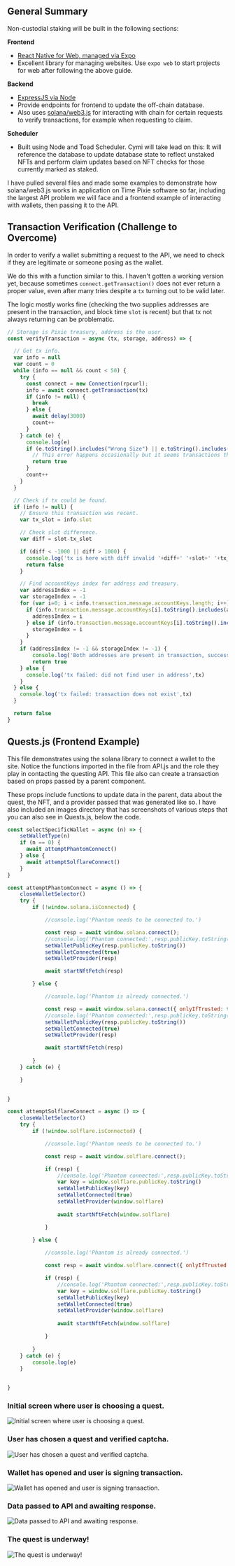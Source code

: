## General Summary
Non-custodial staking will be built in the following sections:

**Frontend**
* [React Native for Web, managed via Expo](https://docs.expo.dev/get-started/create-a-new-app/)
* Excellent library for managing websites. Use `expo web` to start projects for web after following the above guide.

**Backend**
* [ExpressJS via Node](https://stackabuse.com/building-a-rest-api-with-node-and-express/)
* Provide endpoints for frontend to update the off-chain database.
* Also uses [solana/web3.js](https://solana-labs.github.io/solana-web3.js/) for interacting with chain for certain requests to verify transactions, for example when requesting to claim. 

**Scheduler**
* Built using Node and Toad Scheduler. Cymi will take lead on this: It will reference the database to update database state to reflect unstaked NFTs and perform claim updates based on NFT checks for those currently marked as staked.

I have pulled several files and made some examples to demonstrate how solana/web3.js works in application on Time Pixie software so far, including the largest API problem we will face and a frontend example of interacting with wallets, then passing it to the API.

## Transaction Verification (Challenge to Overcome)
In order to verify a wallet submitting a request to the API, we need to check if they are legitimate or someone posing as the wallet.

We do this with a function similar to this. I haven't gotten a working version yet, because sometimes `connect.getTransaction()` does not ever return a proper value, even after many tries despite a `tx` turning out to be valid later. 

The logic mostly works fine (checking the two supplies addresses are present in the transaction, and block time `slot` is recent) but that tx not always returning can be problematic. 

```javascript
// Storage is Pixie treasury, address is the user.
const verifyTransaction = async (tx, storage, address) => {

  // Get tx info.
  var info = null
  var count = 0
  while (info == null && count < 50) {
    try {
      const connect = new Connection(rpcurl);
      info = await connect.getTransaction(tx)
      if (info != null) {
        break
      } else {
        await delay(3000)
        count++
      }
    } catch (e) {
      console.log(e)
      if (e.toString().includes("Wrong Size") || e.toString().includes("WrongSize")) {
        // This error happens occasionally but it seems transactions that throw it are always correct.
        return true
      }
      count++
    }
  }

  // Check if tx could be found.
  if (info != null) {
    // Ensure this transaction was recent.
    var tx_slot = info.slot

    // Check slot difference.
    var diff = slot-tx_slot

    if (diff < -1000 || diff > 1000) {
      console.log('tx is here with diff invalid '+diff+' '+slot+' '+tx_slot+'\n'+sig)
      return false
    }

    // Find accountKeys index for address and treasury.
    var addressIndex = -1
    var storageIndex = -1
    for (var i=0; i < info.transaction.message.accountKeys.length; i++) {
      if (info.transaction.message.accountKeys[i].toString().includes(address)) {
        addressIndex = i
      } else if (info.transaction.message.accountKeys[i].toString().includes(storage)) {
        storageIndex = i
      }
    }
    if (addressIndex != -1 && storageIndex != -1) {
        console.log('Both addresses are present in transaction, success!')
        return true
    } else {
      console.log('tx failed: did not find user in address',tx)
    }
  } else {
    console.log('tx failed: transaction does not exist',tx)
  }

  return false
}
```

## Quests.js (Frontend Example)
This file demonstrates using the solana library to connect a wallet to the site. Notice the functions imported in the file from API.js and the role they play in contacting the questing API. This file also can create a transaction based on props passed by a parent component.

These props include functions to update data in the parent, data about the quest, the NFT, and a provider passed that was generated like so. I have also included an images directory that has screenshots of various steps that you can also see in Quests.js, below the code.

```javascript
const selectSpecificWallet = async (n) => {
    setWalletType(n)
    if (n == 0) {
      await attemptPhantomConnect()
    } else {
      await attemptSolflareConnect()
    }
}

const attemptPhantomConnect = async () => {
    closeWalletSelector()
    try {
        if (!window.solana.isConnected) {

            //console.log('Phantom needs to be connected to.')

            const resp = await window.solana.connect();
            //console.log('Phantom connected:',resp.publicKey.toString())
            setWalletPublicKey(resp.publicKey.toString())
            setWalletConnected(true)
            setWalletProvider(resp)

            await startNftFetch(resp)

        } else {

            //console.log('Phantom is already connected.')

            const resp = await window.solana.connect({ onlyIfTrusted: true });
            //console.log('Phantom connected:',resp.publicKey.toString())
            setWalletPublicKey(resp.publicKey.toString())
            setWalletConnected(true)
            setWalletProvider(resp)

            await startNftFetch(resp)
            
        }
    } catch (e) {

    }

    
}

const attemptSolflareConnect = async () => {
    closeWalletSelector()
    try {
        if (!window.solflare.isConnected) {

            //console.log('Phantom needs to be connected to.')

            const resp = await window.solflare.connect();

            if (resp) {
                //console.log('Phantom connected:',resp.publicKey.toString())
                var key = window.solflare.publicKey.toString()
                setWalletPublicKey(key)
                setWalletConnected(true)
                setWalletProvider(window.solflare)
    
                await startNftFetch(window.solflare)

            }
            
        } else {

            //console.log('Phantom is already connected.')

            const resp = await window.solflare.connect({ onlyIfTrusted: true });

            if (resp) {
                //console.log('Phantom connected:',resp.publicKey.toString())
                var key = window.solflare.publicKey.toString()
                setWalletPublicKey(key)
                setWalletConnected(true)
                setWalletProvider(window.solflare)
    
                await startNftFetch(window.solflare)

            }
            
        }
    } catch (e) {
        console.log(e)
    }

    
}
```

### Initial screen where user is choosing a quest.
![Initial screen where user is choosing a quest.](/images/q-1.png)

### User has chosen a quest and verified captcha.
![User has chosen a quest and verified captcha.](/images/q-2.png)

### Wallet has opened and user is signing transaction.
![Wallet has opened and user is signing transaction.](/images/q-3.png)

### Data passed to API and awaiting response.
![Data passed to API and awaiting response.](/images/q-4.png)

### The quest is underway!
![The quest is underway!](/images/q-5.png)